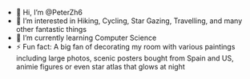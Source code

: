 - 👋 Hi, I’m @PeterZh6
- 👀 I’m interested in Hiking, Cycling, Star Gazing, Travelling, and many other fantastic things
- 🌱 I’m currently learning Computer Science
- ⚡ Fun fact: A big fan of decorating my room with various paintings including large photos, scenic posters bought from Spain and US, animie figures or even star atlas that glows at night

<!---
PeterZh6/PeterZh6 is a ✨ special ✨ repository because its `README.md` (this file) appears on your GitHub profile.
You can click the Preview link to take a look at your changes.
--->
